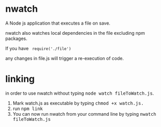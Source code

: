 # nwatch
A Node js application that executes a file on save.

nwatch also watches local dependencies in the file excluding npm packages.

If you have
<code>
require('./file')
</code>

any changes in file.js will trigger a re-execution of code.

# linking

in order to use nwatch without typing <kbd>node watch fileToWatch.js</kbd>.

<ol>
	<li>Mark watch.js as executable by typing <kbd>chmod +x watch.js<kbd>.
	<li>run <kbd>npm link<kbd>
	<li>You can now run nwatch from your command line by typing <kbd>nwatch fileToWatch.js<kbd>
</ol>


